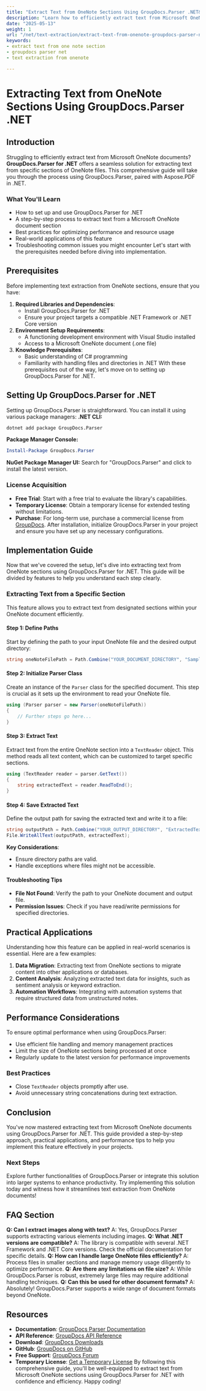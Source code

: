 ```yaml
---
title: "Extract Text from OneNote Sections Using GroupDocs.Parser .NET&#58; A Comprehensive Guide"
description: "Learn how to efficiently extract text from Microsoft OneNote sections using GroupDocs.Parser for .NET with this comprehensive guide."
date: "2025-05-13"
weight: 1
url: "/net/text-extraction/extract-text-from-onenote-groupdocs-parser-net/"
keywords:
- extract text from one note section
- groupdocs parser net
- text extraction from onenote

---
```



# Extracting Text from OneNote Sections Using GroupDocs.Parser .NET
## Introduction
Struggling to efficiently extract text from Microsoft OneNote documents? **GroupDocs.Parser for .NET** offers a seamless solution for extracting text from specific sections of OneNote files. This comprehensive guide will take you through the process using GroupDocs.Parser, paired with Aspose.PDF in .NET.
### What You'll Learn
- How to set up and use GroupDocs.Parser for .NET
- A step-by-step process to extract text from a Microsoft OneNote document section
- Best practices for optimizing performance and resource usage
- Real-world applications of this feature
- Troubleshooting common issues you might encounter
Let's start with the prerequisites needed before diving into implementation.
## Prerequisites
Before implementing text extraction from OneNote sections, ensure that you have:
1. **Required Libraries and Dependencies**:
   - Install GroupDocs.Parser for .NET
   - Ensure your project targets a compatible .NET Framework or .NET Core version
2. **Environment Setup Requirements**:
   - A functioning development environment with Visual Studio installed
   - Access to a Microsoft OneNote document (.one file)
3. **Knowledge Prerequisites**:
   - Basic understanding of C# programming
   - Familiarity with handling files and directories in .NET
With these prerequisites out of the way, let's move on to setting up GroupDocs.Parser for .NET.
## Setting Up GroupDocs.Parser for .NET
Setting up GroupDocs.Parser is straightforward. You can install it using various package managers:
**.NET CLI:**
```bash
dotnet add package GroupDocs.Parser
```
**Package Manager Console:**
```powershell
Install-Package GroupDocs.Parser
```
**NuGet Package Manager UI:**
Search for "GroupDocs.Parser" and click to install the latest version.
### License Acquisition
- **Free Trial**: Start with a free trial to evaluate the library's capabilities.
- **Temporary License**: Obtain a temporary license for extended testing without limitations.
- **Purchase**: For long-term use, purchase a commercial license from [GroupDocs](https://purchase.groupdocs.com/).
After installation, initialize GroupDocs.Parser in your project and ensure you have set up any necessary configurations.
## Implementation Guide
Now that we've covered the setup, let's dive into extracting text from OneNote sections using GroupDocs.Parser for .NET. This guide will be divided by features to help you understand each step clearly.
### Extracting Text from a Specific Section
This feature allows you to extract text from designated sections within your OneNote document efficiently.
#### Step 1: Define Paths
Start by defining the path to your input OneNote file and the desired output directory:
```csharp
string oneNoteFilePath = Path.Combine("YOUR_DOCUMENT_DIRECTORY", "SampleOne.one");
```
#### Step 2: Initialize Parser Class
Create an instance of the `Parser` class for the specified document. This step is crucial as it sets up the environment to read your OneNote file.
```csharp
using (Parser parser = new Parser(oneNoteFilePath))
{
    // Further steps go here...
}
```
#### Step 3: Extract Text
Extract text from the entire OneNote section into a `TextReader` object. This method reads all text content, which can be customized to target specific sections.
```csharp
using (TextReader reader = parser.GetText())
{
    string extractedText = reader.ReadToEnd();
}
```
#### Step 4: Save Extracted Text
Define the output path for saving the extracted text and write it to a file:
```csharp
string outputPath = Path.Combine("YOUR_OUTPUT_DIRECTORY", "ExtractedText.txt");
File.WriteAllText(outputPath, extractedText);
```
**Key Considerations**: 
- Ensure directory paths are valid.
- Handle exceptions where files might not be accessible.
#### Troubleshooting Tips
- **File Not Found**: Verify the path to your OneNote document and output file.
- **Permission Issues**: Check if you have read/write permissions for specified directories.
## Practical Applications
Understanding how this feature can be applied in real-world scenarios is essential. Here are a few examples:
1. **Data Migration**: Extracting text from OneNote sections to migrate content into other applications or databases.
2. **Content Analysis**: Analyzing extracted text data for insights, such as sentiment analysis or keyword extraction.
3. **Automation Workflows**: Integrating with automation systems that require structured data from unstructured notes.
## Performance Considerations
To ensure optimal performance when using GroupDocs.Parser:
- Use efficient file handling and memory management practices
- Limit the size of OneNote sections being processed at once
- Regularly update to the latest version for performance improvements
### Best Practices
- Close `TextReader` objects promptly after use.
- Avoid unnecessary string concatenations during text extraction.
## Conclusion
You've now mastered extracting text from Microsoft OneNote documents using GroupDocs.Parser for .NET. This guide provided a step-by-step approach, practical applications, and performance tips to help you implement this feature effectively in your projects.
### Next Steps
Explore further functionalities of GroupDocs.Parser or integrate this solution into larger systems to enhance productivity. Try implementing this solution today and witness how it streamlines text extraction from OneNote documents!
## FAQ Section
**Q: Can I extract images along with text?**
A: Yes, GroupDocs.Parser supports extracting various elements including images.
**Q: What .NET versions are compatible?**
A: The library is compatible with several .NET Framework and .NET Core versions. Check the official documentation for specific details.
**Q: How can I handle large OneNote files efficiently?**
A: Process files in smaller sections and manage memory usage diligently to optimize performance.
**Q: Are there any limitations on file size?**
A: While GroupDocs.Parser is robust, extremely large files may require additional handling techniques.
**Q: Can this be used for other document formats?**
A: Absolutely! GroupDocs.Parser supports a wide range of document formats beyond OneNote.
## Resources
- **Documentation**: [GroupDocs Parser Documentation](https://docs.groupdocs.com/parser/net/)
- **API Reference**: [GroupDocs API Reference](https://reference.groupdocs.com/parser/net)
- **Download**: [GroupDocs Downloads](https://releases.groupdocs.com/parser/net/)
- **GitHub**: [GroupDocs on GitHub](https://github.com/groupdocs-parser/GroupDocs.Parser-for-.NET)
- **Free Support**: [GroupDocs Forum](https://forum.groupdocs.com/c/parser/10)
- **Temporary License**: [Get a Temporary License](https://purchase.groupdocs.com/temporary-license/) 
By following this comprehensive guide, you'll be well-equipped to extract text from Microsoft OneNote sections using GroupDocs.Parser for .NET with confidence and efficiency. Happy coding!

